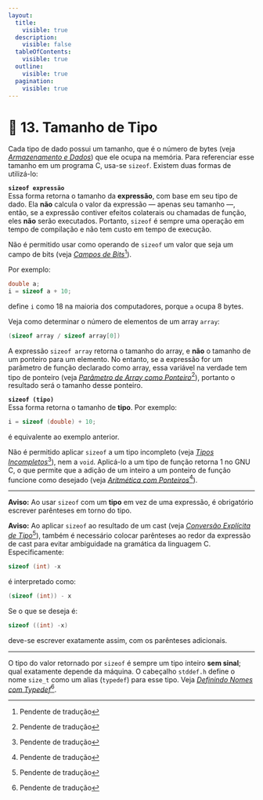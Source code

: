 ```yaml
---
layout:
  title:
    visible: true
  description:
    visible: false
  tableOfContents:
    visible: true
  outline:
    visible: true
  pagination:
    visible: true
---
```


# 📐 13. Tamanho de Tipo

Cada tipo de dado possui um tamanho, que é o número de bytes (veja [_Armazenamento e Dados_](3.-armazenamento-e-dados.md)) que ele ocupa na memória. Para referenciar esse tamanho em um programa C, usa-se `sizeof`. Existem duas formas de utilizá-lo:

**`sizeof expressão`**\
Essa forma retorna o tamanho da **expressão**, com base em seu tipo de dado. Ela **não** calcula o valor da expressão — apenas seu tamanho —, então, se a expressão contiver efeitos colaterais ou chamadas de função, eles **não** serão executados. Portanto, `sizeof` é sempre uma operação em tempo de compilação e não tem custo em tempo de execução.

Não é permitido usar como operando de `sizeof` um valor que seja um campo de bits (veja [_Campos de Bits_](#user-content-fn-1)[^1]).

Por exemplo:

```c
double a;
i = sizeof a + 10;
```

define `i` como 18 na maioria dos computadores, porque `a` ocupa 8 bytes.

Veja como determinar o número de elementos de um array `array`:

```c
(sizeof array / sizeof array[0])
```

A expressão `sizeof array` retorna o tamanho do array, e **não** o tamanho de um ponteiro para um elemento. No entanto, se a expressão for um parâmetro de função declarado como array, essa variável na verdade tem tipo de ponteiro (veja [_Parâmetro de Array como Ponteiro_](#user-content-fn-1)[^1]), portanto o resultado será o tamanho desse ponteiro.

**`sizeof (tipo)`**\
Essa forma retorna o tamanho de **tipo**. Por exemplo:

```c
i = sizeof (double) + 10;
```

é equivalente ao exemplo anterior.

Não é permitido aplicar `sizeof` a um tipo incompleto (veja [_Tipos Incompletos_](#user-content-fn-1)[^1]), nem a `void`. Aplicá-lo a um tipo de função retorna 1 no GNU C, o que permite que a adição de um inteiro a um ponteiro de função funcione como desejado (veja [_Aritmética com Ponteiros_](#user-content-fn-1)[^1]).

***

**Aviso:** Ao usar `sizeof` com um **tipo** em vez de uma expressão, é obrigatório escrever parênteses em torno do tipo.

**Aviso:** Ao aplicar `sizeof` ao resultado de um cast (veja [_Conversão Explícita de Tipo_](#user-content-fn-1)[^1]), também é necessário colocar parênteses ao redor da expressão de cast para evitar ambiguidade na gramática da linguagem C. Especificamente:

```c
sizeof (int) -x
```

é interpretado como:

```c
(sizeof (int)) - x
```

Se o que se deseja é:

```c
sizeof ((int) -x)
```

deve-se escrever exatamente assim, com os parênteses adicionais.

***

O tipo do valor retornado por `sizeof` é sempre um tipo inteiro **sem sinal**; qual exatamente depende da máquina. O cabeçalho `stddef.h` define o nome `size_t` como um alias (`typedef`) para esse tipo. Veja [_Definindo Nomes com Typedef_](#user-content-fn-1)[^1].

[^1]: Pendente de tradução
